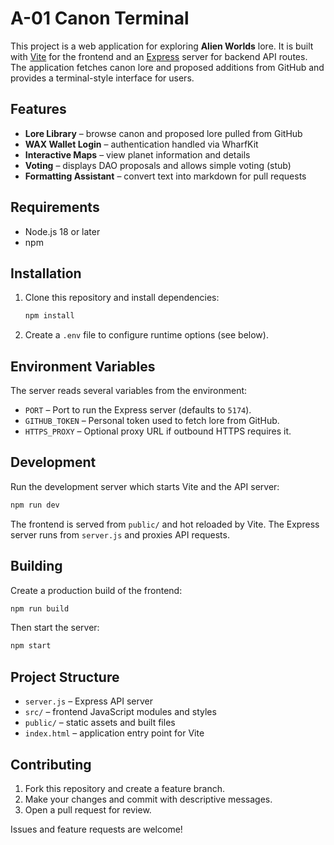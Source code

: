 # A-01 Canon Terminal

This project is a web application for exploring **Alien Worlds** lore.
It is built with [Vite](https://vitejs.dev/) for the frontend and an
[Express](https://expressjs.com/) server for backend API routes. The
application fetches canon lore and proposed additions from GitHub and
provides a terminal-style interface for users.

## Features

- **Lore Library** – browse canon and proposed lore pulled from GitHub
- **WAX Wallet Login** – authentication handled via WharfKit
- **Interactive Maps** – view planet information and details
- **Voting** – displays DAO proposals and allows simple voting (stub)
- **Formatting Assistant** – convert text into markdown for pull requests

## Requirements

- Node.js 18 or later
- npm

## Installation

1. Clone this repository and install dependencies:
   ```bash
   npm install
   ```
2. Create a `.env` file to configure runtime options (see below).

## Environment Variables

The server reads several variables from the environment:

- `PORT` – Port to run the Express server (defaults to `5174`).
- `GITHUB_TOKEN` – Personal token used to fetch lore from GitHub.
- `HTTPS_PROXY` – Optional proxy URL if outbound HTTPS requires it.

## Development

Run the development server which starts Vite and the API server:

```bash
npm run dev
```

The frontend is served from `public/` and hot reloaded by Vite. The
Express server runs from `server.js` and proxies API requests.

## Building

Create a production build of the frontend:

```bash
npm run build
```

Then start the server:

```bash
npm start
```

## Project Structure

- `server.js` – Express API server
- `src/` – frontend JavaScript modules and styles
- `public/` – static assets and built files
- `index.html` – application entry point for Vite

## Contributing

1. Fork this repository and create a feature branch.
2. Make your changes and commit with descriptive messages.
3. Open a pull request for review.

Issues and feature requests are welcome!

